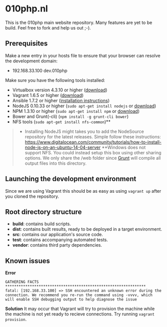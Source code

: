 010php.nl
===================
This is the 010php main website repository. Many features are yet to be build.  Feel free to fork and help us out ;-).

Prerequisites
-------------
Make a new entry in your hosts file to ensure that your browser can resolve the development domain:

 - 192.168.33.100	dev.010php

Make sure you have the following tools installed:

 - Virtualbox version 4.3.10 or higher ([download](https://www.virtualbox.org/wiki/Downloads))
 - Vagrant 1.6.5 or higher ([download](https://www.vagrantup.com/downloads.html))
 - Ansible 1.7.2 or higher ([installation instructions](http://docs.ansible.com/intro_installation.html))
 - NodeJS 0.10.33 or higher (`sudo apt-get install nodejs` or [download](http://nodejs.org/))
 - NPM 1.3.10 or higher (`sudo apt-get install npm` or [download](http://nodejs.org/))
 - Bower and Grunt(-cli) (`npm install -g grunt-cli bower`)
 - NFS tools (`sudo apt-get install nfs-common`)**

> * Installing NodeJS might takes you to add the NodeSource repository for the latest releases. Simple follow these instructions: https://www.digitalocean.com/community/tutorials/how-to-install-node-js-on-an-ubuntu-14-04-server 
> **Windows does not support NFS. You could instead setup this box using other sharing options. We only share the /web folder since [Grunt](http://gruntjs.com/) will compile all output files into this directory.


Launching the development environment
-------
Since we are using Vagrant this should be as easy as using `vagrant up` after you cloned the repository.

Root directory structure
-------
 - **build**: contains build scripts.
 - **dist**: contains built results, ready to be deployed in a target environment.
 - **src**: contains our application's source code.
 - **test**: contains accompanying automated tests.
 - **vendor**: contains third party dependencies.

Known issues
-------

**Error**

    GATHERING FACTS *************************************************************** 
    fatal: [192.168.33.100] => SSH encountered an unknown error during the connection. We recommend you re-run the command using -vvvv, which will enable SSH debugging output to help diagnose the issue
**Solution**
It may occur that Vagrant will try to provision the machine while the machine is not yet ready to recieve connections. Try running `vagrant provision`.
